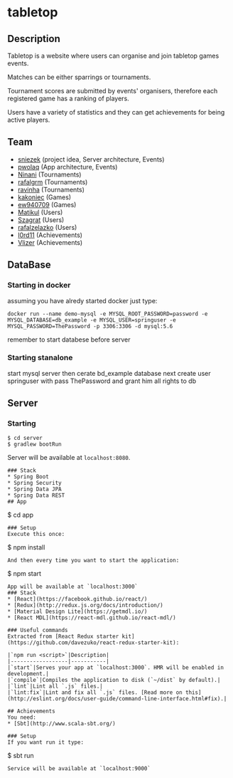 # tabletop
## Description
Tabletop is a website where users can organise and join tabletop games events.

Matches can be either sparrings or tournaments.

Tournament scores are submitted by events' organisers, therefore each registered game has a ranking of players.

Users have a variety of statistics and they can get achievements for being active players.
## Team
* [sniezek](https://github.com/sniezek) (project idea, Server architecture, Events)
* [pwolaq](https://github.com/pwolaq) (App architecture, Events)
* [Ninani](https://github.com/Ninani) (Tournaments)
* [rafalgrm](https://github.com/rafalgrm) (Tournaments)
* [ravinha](https://github.com/ravinha) (Tournaments)
* [kakoniec](https://github.com/kakoniec) (Games)
* [ew940709](https://github.com/ew940709) (Games)
* [Matikul](https://github.com/Matikul) (Users)
* [Szagrat](https://github.com/Szagrat) (Users)
* [rafalzelazko](https://github.com/rafalzelazko) (Users)
* [l0rd11](https://github.com/l0rd11) (Achievements)
* [Vlizer](https://github.com/Vlizer) (Achievements)

## DataBase
### Starting in docker

assuming you have alredy started docker just type:

```
docker run --name demo-mysql -e MYSQL_ROOT_PASSWORD=password -e MYSQL_DATABASE=db_example -e MYSQL_USER=springuser -e MYSQL_PASSWORD=ThePassword -p 3306:3306 -d mysql:5.6
```
remember to start databese before server

### Starting stanalone
start mysql server then cerate bd_example database 
next create user springuser with pass ThePassword and grant him all rights to db

## Server
### Starting
```
$ cd server
$ gradlew bootRun
```
Server will be available at `localhost:8080`.


```
### Stack
* Spring Boot
* Spring Security
* Spring Data JPA
* Spring Data REST
## App
```
$ cd app
```
### Setup
Execute this once:
```
$ npm install
```
And then every time you want to start the application:
```
$ npm start
```
App will be available at `localhost:3000`
### Stack
* [React](https://facebook.github.io/react/)
* [Redux](http://redux.js.org/docs/introduction/)
* [Material Design Lite](https://getmdl.io/)
* [React MDL](https://react-mdl.github.io/react-mdl/)

### Useful commands
Extracted from [React Redux starter kit](https://github.com/davezuko/react-redux-starter-kit):

|`npm run <script>`|Description|
|------------------|-----------|
|`start`|Serves your app at `localhost:3000`. HMR will be enabled in development.|
|`compile`|Compiles the application to disk (`~/dist` by default).|
|`lint`|Lint all `.js` files.|
|`lint:fix`|Lint and fix all `.js` files. [Read more on this](http://eslint.org/docs/user-guide/command-line-interface.html#fix).|

## Achievements
You need:
* [Sbt](http://www.scala-sbt.org/)

### Setup
If you want run it type:
```
$ sbt run
```
Service will be available at `localhost:9000`
